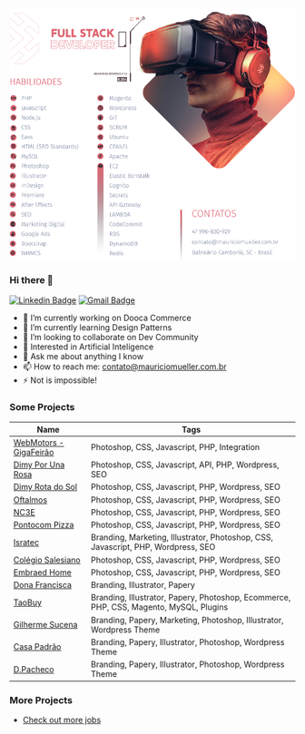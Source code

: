 ![Full Stack Developer](https://github.com/mauriciomueller/mauriciomueller/blob/main/git-banner-all.png?raw=true)

### Hi there 👋

[![Linkedin Badge](https://img.shields.io/badge/-LinkedIn-blue?style=flat&logo=Linkedin&logoColor=white&link=https://www.linkedin.com/in/mauricio-mueller-zaccarias-1881777/)](https://www.linkedin.com/in/mauricio-mueller-zaccarias-1881777/)
[![Gmail Badge](https://img.shields.io/badge/-Gmail-c14438?style=flat&logo=Gmail&logoColor=white&link=mailto:mauriciomueller@gmail.com)](mailto:mauriciomueller@gmail.com)

- 🚀 I’m currently working on Dooca Commerce
- 🌱 I’m currently learning Design Patterns
- 👯 I’m looking to collaborate on Dev Community
- 🤔 Interested in Artificial Inteligence 
- 💬 Ask me about anything I know
- 📫 How to reach me: contato@mauriciomueller.com.br
- ⚡ Not is impossible!

### Some Projects

| Name                                                                                 | Tags                                                       
| ------------------------------------------------------------------------------------ | -------------------------------------------------------------------------------------- |
| [WebMotors - GigaFeirão](https://www.vivapixel.com.br/project/webmotors/)            | Photoshop, CSS, Javascript, PHP, Integration                                           |
| [Dimy Por Una Rosa](https://www.vivapixel.com.br/project/dimy-por-una-rosa/)         | Photoshop, CSS, Javascript, API, PHP, Wordpress, SEO                                   |
| [Dimy Rota do Sol](https://www.vivapixel.com.br/project/dimy/)                       | Photoshop, CSS, Javascript, PHP, Wordpress, SEO                                        |
| [Oftalmos](https://www.vivapixel.com.br/project/oftalmos/)                           | Photoshop, CSS, Javascript, PHP, Wordpress, SEO                                        |
| [NC3E](https://www.vivapixel.com.br/project/nc3e/)                                   | Photoshop, CSS, Javascript, PHP, Wordpress, SEO                                        |
| [Pontocom Pizza](https://www.vivapixel.com.br/project/pontocom-pizza/)               | Photoshop, CSS, Javascript, PHP, Wordpress, SEO                                        |
| [Isratec](https://www.vivapixel.com.br/project/isratec/)                             | Branding, Marketing, Illustrator, Photoshop, CSS, Javascript, PHP, Wordpress, SEO      |
| [Colégio Salesiano](https://www.vivapixel.com.br/project/salesiano-itajai/)          | Photoshop, CSS, Javascript, PHP, Wordpress, SEO                                        |
| [Embraed Home](https://www.vivapixel.com.br/project/embraed-home/)                   | Photoshop, CSS, Javascript, PHP, Wordpress, SEO                                        |
| [Dona Francisca](https://www.vivapixel.com.br/project/haras-e-canil-dona-francisca/) | Branding, Illustrator, Papery                                                          |
| [TaoBuy](https://www.vivapixel.com.br/project/taobuy/)                               | Branding, Illustrator, Papery, Photoshop, Ecommerce, PHP, CSS, Magento, MySQL, Plugins |
| [Gilherme Sucena](https://www.vivapixel.com.br/project/guilherme-sucena/)            | Branding, Papery, Marketing, Photoshop, Illustrator, Wordpress Theme                   |
| [Casa Padrão](https://www.vivapixel.com.br/project/casa-padrao/)                     | Branding, Papery, Illustrator, Photoshop, Wordpress Theme                              |
| [D.Pacheco](https://www.vivapixel.com.br/project/d-pacheco/)                         | Branding, Papery, Illustrator, Photoshop, Wordpress Theme                              |

### More Projects
- [Check out more jobs](https://www.vivapixel.com.br/nosso-porfolio/) 
